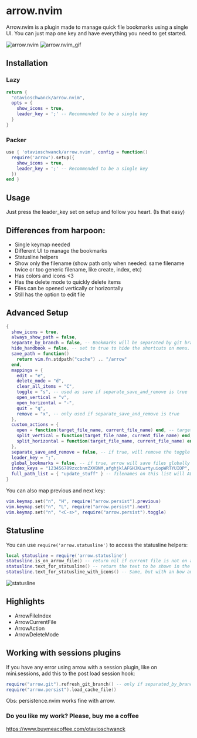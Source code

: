 # arrow.nvim

Arrow.nvim is a plugin made to manage quick file bookmarks using a single UI.  You can just map one
key and have everything you need to get started.

![arrow.nvim](https://i.imgur.com/mPdSC5s.png)
![arrow.nvim_gif](https://i.imgur.com/LcvG406.gif)

## Installation

### Lazy

```lua
return {
  "otavioschwanck/arrow.nvim",
  opts = {
    show_icons = true,
    leader_key = ';' -- Recommended to be a single key
  }
}
```

### Packer

```lua
use { 'otavioschwanck/arrow.nvim', config = function()
  require('arrow').setup({
    show_icons = true,
    leader_key = ';' -- Recommended to be a single key
  })
end }
```

## Usage

Just press the leader_key set on setup and follow you heart. (Is that easy)

## Differences from harpoon:

- Single keymap needed
- Different UI to manage the bookmarks
- Statusline helpers
- Show only the filename (show path only when needed: same filename twice or too generic filename, like create, index, etc)
- Has colors and icons <3
- Has the delete mode to quickly delete items
- Files can be opened vertically or horizontally
- Still has the option to edit file

## Advanced Setup

```lua
{
  show_icons = true,
  always_show_path = false,
  separate_by_branch = false, -- Bookmarks will be separated by git branch
  hide_handbook = false, -- set to true to hide the shortcuts on menu.
  save_path = function()
    return vim.fn.stdpath("cache") .. "/arrow"
  end,
  mappings = {
    edit = "e",
    delete_mode = "d",
    clear_all_items = "C",
    toggle = "s", -- used as save if separate_save_and_remove is true
    open_vertical = "v",
    open_horizontal = "-",
    quit = "q",
    remove = "x", -- only used if separate_save_and_remove is true
  },
  custom_actions = {
    open = function(target_file_name, current_file_name) end, -- target_file_name = file selected to be open, current_file_name = filename from where this was called
    split_vertical = function(target_file_name, current_file_name) end,
    split_horizontal = function(target_file_name, current_file_name) end,
  },
  separate_save_and_remove = false, -- if true, will remove the toggle and create the save/remove keymaps.
  leader_key = ";",
  global_bookmarks = false, -- if true, arrow will save files globally (ignores separate_by_branch)
  index_keys = "123456789zxcbnmZXVBNM,afghjklAFGHJKLwrtyuiopWRTYUIOP", -- keys mapped to bookmark index, i.e. 1st bookmark will be accessible by 1, and 12th - by c
  full_path_list = { "update_stuff" } -- filenames on this list will ALWAYS show the file path too.
}
```

You can also map previous and next key:

```lua
vim.keymap.set("n", "H", require("arrow.persist").previous)
vim.keymap.set("n", "L", require("arrow.persist").next)
vim.keymap.set("n", "<C-s>", require("arrow.persist").toggle)
```

## Statusline

You can use `require('arrow.statusline')` to access the statusline helpers:

```lua
local statusline = require('arrow.statusline')
statusline.is_on_arrow_file() -- return nil if current file is not on arrow.  Return the index if it is.
statusline.text_for_statusline() -- return the text to be shown in the statusline (the index if is on arrow or "" if not)
statusline.text_for_statusline_with_icons() -- Same, but with an bow and arrow icon ;D
```

![statusline](https://i.imgur.com/v7Rvagj.png)

## Highlights

- ArrowFileIndex
- ArrowCurrentFile
- ArrowAction
- ArrowDeleteMode

## Working with sessions plugins

If you have any error using arrow with a session plugin, like on mini.sessions, add this to the post load session hook:

```lua
require("arrow.git").refresh_git_branch() -- only if separated_by_branch is true
require("arrow.persist").load_cache_file()
```

Obs: persistence.nvim works fine with arrow.

### Do you like my work?  Please, buy me a coffee
https://www.buymeacoffee.com/otavioschwanck
